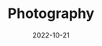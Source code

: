---
slug: "photography"
date: "2022-10-21"
title: "Photography"
tm: "21 Oktober 2022"
contact: "Jessica (087877569159), Id Line: jessicaputri224|Gisella (08119102285), Id Line: 1305gis"
scoreboard: False
---